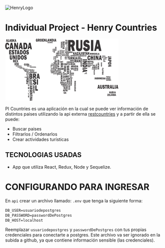 ![HenryLogo](https://d31uz8lwfmyn8g.cloudfront.net/Assets/logo-henry-white-lg.png)

# Individual Project - Henry Countries

<p align="left">
  <img height="200" src="./countries.png" />
</p>

PI Countries es una aplicación en la cual se puede ver información de  distintos paises utilizando la api externa [restcountries](https://restcountries.com/) y a partir de ella se puede:
- Buscar paises
- Filtrarlos / Ordenarlos
- Crear actividades turísticas



## TECNOLOGIAS USADAS

- App que utiliza React, Redux, Node y Sequelize.

# CONFIGURANDO PARA INGRESAR
En `api` crear un archivo llamado: `.env` que tenga la siguiente forma:

```env
DB_USER=usuariodepostgres
DB_PASSWORD=passwordDePostgres
DB_HOST=localhost
```

Reemplazar `usuariodepostgres` y `passwordDePostgres` con tus propias credenciales para conectarte a postgres. Este archivo va ser ignorado en la subida a github, ya que contiene información sensible (las credenciales).


